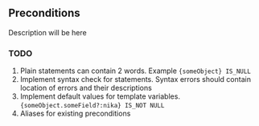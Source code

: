 ## Preconditions
Description will be here

### TODO
1) Plain statements can contain 2 words. Example `{someObject} IS_NULL`
2) Implement syntax check for statements. Syntax errors should contain 
    location of errors and their descriptions
3) Implement default values for template variables. `{someObject.someField?:nika} IS_NOT NULL`
4) Aliases for existing preconditions
